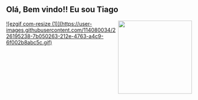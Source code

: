 ## Olá, Bem vindo!! Eu sou  Tiago 


<div>
<a href="https://github.com/TiagoX8/TiagoX8">
<img height="200em" img align="right" src="https://github-readme-stats.vercel.app/api/top-langs/?username=TiagoX8&layout=compact&langs_count=16&theme=midnight-purple"/>
</div>
![ezgif com-resize (1)](https://user-images.githubusercontent.com/114080034/226195238-7b050263-212e-4763-a4c9-6f002b8abc5c.gif)
